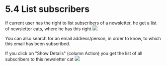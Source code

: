 # 5.4 List subscribers

If current user has the right to list subscribers of a newsletter, he get a list of newsletter cats, where he has this right
![](../assets/user_areauser_list_subscr1_en.PNG)

You can also search for an email address/person, in order to know, to which this email has been subscribed.

If you click  on "Show Details" (column Action) you get the list of all subscribers to this newsletter cat
![](../assets/user_areauser_list_subscr2_en.PNG)